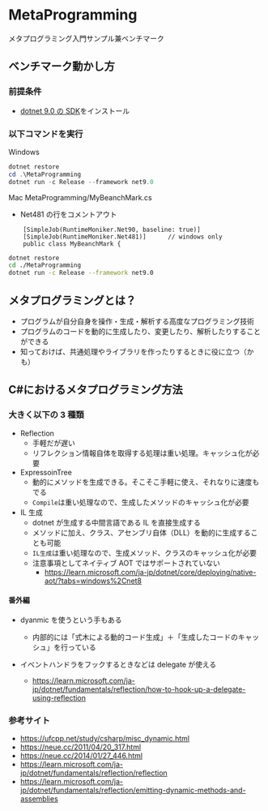 # MetaProgramming

メタプログラミング入門サンプル兼ベンチマーク

## ベンチマーク動かし方

### 前提条件

-   [dotnet 9.0 の SDK](https://dotnet.microsoft.com/ja-jp/download/dotnet/9.0)をインストール

### 以下コマンドを実行

Windows

```powershell
dotnet restore
cd .\MetaProgramming
dotnet run -c Release --framework net9.0
```

Mac
MetaProgramming/MyBeanchMark.cs

-   Net481 の行をコメントアウト

```Csharp
    [SimpleJob(RuntimeMoniker.Net90, baseline: true)]
    [SimpleJob(RuntimeMoniker.Net481)]      // windows only
    public class MyBeanchMark {
```

```bash
dotnet restore
cd ./MetaProgramming
dotnet run -c Release --framework net9.0
```

## メタプログラミングとは？

-   プログラムが自分自身を操作・生成・解析する高度なプログラミング技術
-   プログラムのコードを動的に生成したり、変更したり、解析したりすることができる
-   知っておけば、共通処理やライブラリを作ったりするときに役に立つ（かも）

## C#におけるメタプログラミング方法

### 大きく以下の 3 種類

-   Reflection
    -   手軽だが遅い
    -   リフレクション情報自体を取得する処理は重い処理。キャッシュ化が必要
-   ExpressoinTree
    -   動的にメソッドを生成できる。そこそこ手軽に使え、それなりに速度もでる
    -   `Compile`は重い処理なので、生成したメソッドのキャッシュ化が必要
-   IL 生成
    -   dotnet が生成する中間言語である IL を直接生成する
    -   メソッドに加え、クラス、アセンブリ自体（DLL）を動的に生成することも可能
    -   `IL生成`は重い処理なので、生成メソッド、クラスのキャッシュ化が必要
    -   注意事項としてネイティブ AOT ではサポートされていない
        -   https://learn.microsoft.com/ja-jp/dotnet/core/deploying/native-aot/?tabs=windows%2Cnet8

#### 番外編

-   dyanmic を使うという手もある

    -   内部的には「式木による動的コード生成」＋「生成したコードのキャッシュ」を行っている

-   イベントハンドラをフックするときなどは delegate が使える
    -   https://learn.microsoft.com/ja-jp/dotnet/fundamentals/reflection/how-to-hook-up-a-delegate-using-reflection

### 参考サイト

-   https://ufcpp.net/study/csharp/misc_dynamic.html
-   https://neue.cc/2011/04/20_317.html
-   https://neue.cc/2014/01/27_446.html
-   https://learn.microsoft.com/ja-jp/dotnet/fundamentals/reflection/reflection
-   https://learn.microsoft.com/ja-jp/dotnet/fundamentals/reflection/emitting-dynamic-methods-and-assemblies
